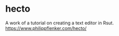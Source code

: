 # hecto

A work of a tutorial on creating a text editor in Rsut.
https://www.philippflenker.com/hecto/

